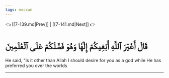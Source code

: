 ```yaml
---
tags: meccan
---
```


👈 [[7-139.md|Prev]] | [[7-141.md|Next]] 👉

# قَالَ أَغَيۡرَ ٱللَّهِ أَبۡغِيكُمۡ إِلَٰهٗا وَهُوَ فَضَّلَكُمۡ عَلَى ٱلۡعَٰلَمِينَ

He said, "Is it other than Allah I should desire for you as a god while He has preferred you over the worlds

---

